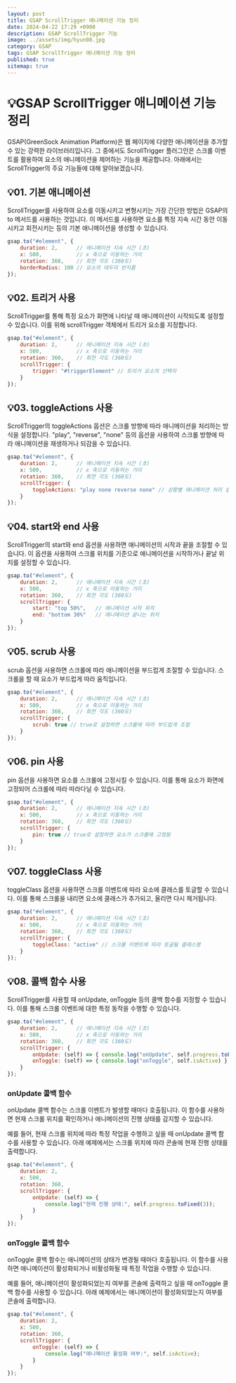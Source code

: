 ```yaml
---
layout: post
title: GSAP ScrollTrigger 애니메이션 기능 정리
date: 2024-04-22 17:29 +0900
description: GSAP ScrollTrigger 기능
image: ../assets/img/hyun08.jpg
category: GSAP
tags: GSAP ScrollTrigger 애니메이션 기능 정리
published: true
sitemap: true
---
```


# 💡GSAP ScrollTrigger 애니메이션 기능 정리

GSAP(GreenSock Animation Platform)은 웹 페이지에 다양한 애니메이션을 추가할 수 있는 강력한 라이브러리입니다. 그 중에서도 ScrollTrigger 플러그인은 스크롤 이벤트를 활용하여 요소의 애니메이션을 제어하는 기능을 제공합니다. 아래에서는 ScrollTrigger의 주요 기능들에 대해 알아보겠습니다.

## 💡01. 기본 애니메이션

ScrollTrigger를 사용하여 요소를 이동시키고 변형시키는 가장 간단한 방법은 GSAP의 to 메서드를 사용하는 것입니다. 이 메서드를 사용하면 요소를 특정 지속 시간 동안 이동시키고 회전시키는 등의 기본 애니메이션을 생성할 수 있습니다.

````javascript
gsap.to("#element", {
    duration: 2,      // 애니메이션 지속 시간 (초)
    x: 500,           // x 축으로 이동하는 거리
    rotation: 360,    // 회전 각도 (360도)
    borderRadius: 100 // 요소의 테두리 반지름
});
````

## 💡02. 트리거 사용

ScrollTrigger를 통해 특정 요소가 화면에 나타날 때 애니메이션이 시작되도록 설정할 수 있습니다. 이를 위해 scrollTrigger 객체에서 트리거 요소를 지정합니다.

````javascript
gsap.to("#element", {
    duration: 2,      // 애니메이션 지속 시간 (초)
    x: 500,           // x 축으로 이동하는 거리
    rotation: 360,    // 회전 각도 (360도)
    scrollTrigger: {
        trigger: "#triggerElement" // 트리거 요소의 선택자
    }
});
````

## 💡03. toggleActions 사용

ScrollTrigger의 toggleActions 옵션은 스크롤 방향에 따라 애니메이션을 처리하는 방식을 설정합니다. "play", "reverse", "none" 등의 옵션을 사용하여 스크롤 방향에 따라 애니메이션을 재생하거나 되감을 수 있습니다.

````javascript
gsap.to("#element", {
    duration: 2,      // 애니메이션 지속 시간 (초)
    x: 500,           // x 축으로 이동하는 거리
    rotation: 360,    // 회전 각도 (360도)
    scrollTrigger: {
        toggleActions: "play none reverse none" // 상황별 애니메이션 처리 설정
    }
});
````

## 💡04. start와 end 사용   

ScrollTrigger의 start와 end 옵션을 사용하면 애니메이션의 시작과 끝을 조절할 수 있습니다. 이 옵션을 사용하여 스크롤 위치를 기준으로 애니메이션을 시작하거나 끝날 위치를 설정할 수 있습니다.

````javascript
gsap.to("#element", {
    duration: 2,      // 애니메이션 지속 시간 (초)
    x: 500,           // x 축으로 이동하는 거리
    rotation: 360,    // 회전 각도 (360도)
    scrollTrigger: {
        start: "top 50%",   // 애니메이션 시작 위치
        end: "bottom 30%"   // 애니메이션 끝나는 위치
    }
});
````

## 💡05. scrub 사용

scrub 옵션을 사용하면 스크롤에 따라 애니메이션을 부드럽게 조절할 수 있습니다. 스크롤을 할 때 요소가 부드럽게 따라 움직입니다.

````javascript
gsap.to("#element", {
    duration: 2,      // 애니메이션 지속 시간 (초)
    x: 500,           // x 축으로 이동하는 거리
    rotation: 360,    // 회전 각도 (360도)
    scrollTrigger: {
        scrub: true // true로 설정하면 스크롤에 따라 부드럽게 조절
    }
});
````

## 💡06. pin 사용

pin 옵션을 사용하면 요소를 스크롤에 고정시킬 수 있습니다. 이를 통해 요소가 화면에 고정되어 스크롤에 따라 따라다닐 수 있습니다.

````javascript
gsap.to("#element", {
    duration: 2,      // 애니메이션 지속 시간 (초)
    x: 500,           // x 축으로 이동하는 거리
    rotation: 360,    // 회전 각도 (360도)
    scrollTrigger: {
        pin: true // true로 설정하면 요소가 스크롤에 고정됨
    }
});
````

## 💡07. toggleClass 사용

toggleClass 옵션을 사용하면 스크롤 이벤트에 따라 요소에 클래스를 토글할 수 있습니다. 이를 통해 스크롤을 내리면 요소에 클래스가 추가되고, 올리면 다시 제거됩니다.

````javascript
gsap.to("#element", {
    duration: 2,      // 애니메이션 지속 시간 (초)
    x: 500,           // x 축으로 이동하는 거리
    rotation: 360,    // 회전 각도 (360도)
    scrollTrigger: {
        toggleClass: "active" // 스크롤 이벤트에 따라 토글될 클래스명
    }
});
````

## 💡08. 콜백 함수 사용

ScrollTrigger를 사용할 때 onUpdate, onToggle 등의 콜백 함수를 지정할 수 있습니다. 이를 통해 스크롤 이벤트에 대한 특정 동작을 수행할 수 있습니다.

````javascript
gsap.to("#element", {
    duration: 2,      // 애니메이션 지속 시간 (초)
    x: 500,           // x 축으로 이동하는 거리
    rotation: 360,    // 회전 각도 (360도)
    scrollTrigger: {
        onUpdate: (self) => { console.log("onUpdate", self.progress.toFixed(3)) },
        onToggle: (self) => { console.log("onToggle", self.isActive) },
    }
});
````
### onUpdate 콜백 함수
onUpdate 콜백 함수는 스크롤 이벤트가 발생할 때마다 호출됩니다. 이 함수를 사용하면 현재 스크롤 위치를 확인하거나 애니메이션의 진행 상태를 감지할 수 있습니다.

예를 들어, 현재 스크롤 위치에 따라 특정 작업을 수행하고 싶을 때 onUpdate 콜백 함수를 사용할 수 있습니다. 아래 예제에서는 스크롤 위치에 따라 콘솔에 현재 진행 상태를 출력합니다.

````javascript
gsap.to("#element", {
    duration: 2,
    x: 500,
    rotation: 360,
    scrollTrigger: {
        onUpdate: (self) => { 
            console.log("현재 진행 상태:", self.progress.toFixed(3)); 
        }
    }
});
````

### onToggle 콜백 함수
onToggle 콜백 함수는 애니메이션의 상태가 변경될 때마다 호출됩니다. 이 함수를 사용하면 애니메이션이 활성화되거나 비활성화될 때 특정 작업을 수행할 수 있습니다.

예를 들어, 애니메이션이 활성화되었는지 여부를 콘솔에 출력하고 싶을 때 onToggle 콜백 함수를 사용할 수 있습니다. 아래 예제에서는 애니메이션이 활성화되었는지 여부를 콘솔에 출력합니다.

````javascript
gsap.to("#element", {
    duration: 2,
    x: 500,
    rotation: 360,
    scrollTrigger: {
        onToggle: (self) => { 
            console.log("애니메이션 활성화 여부:", self.isActive); 
        }
    }
});
````
